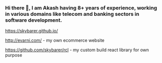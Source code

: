 ### Hi there 👋, I am Akash having 8+ years of experience, working in various domains like telecom and banking sectors in software development.

https://skybarer.github.io/

http://evarni.com/ - my own ecommerce website

https://github.com/skybarer/rcl - my custom build react library for own purpose
<!--
**skybarer/skybarer** is a ✨ _special_ ✨ repository because its `README.md` (this file) appears on your GitHub profile.

Here are some ideas to get you started:

- 🔭 I’m currently working on ...
- 🌱 I’m currently learning ...
- 👯 I’m looking to collaborate on ...
- 🤔 I’m looking for help with ...
- 💬 Ask me about ...
- 📫 How to reach me: ...
- 😄 Pronouns: ...
- ⚡ Fun fact: ...
-->
